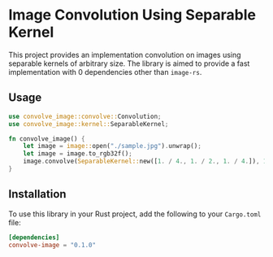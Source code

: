 # Image Convolution Using Separable Kernel

This project provides an implementation convolution on images using separable kernels of arbitrary size. The library is aimed to provide a fast implementation with 0 dependencies other than `image-rs`.

## Usage

```rust
use convolve_image::convolve::Convolution;
use convolve_image::kernel::SeparableKernel;

fn convolve_image() {
    let image = image::open("./sample.jpg").unwrap();
    let image = image.to_rgb32f();
    image.convolve(SeparableKernel::new([1. / 4., 1. / 2., 1. / 4.]), 1);
}
```

## Installation

To use this library in your Rust project, add the following to your `Cargo.toml` file:

```toml
[dependencies]
convolve-image = "0.1.0"